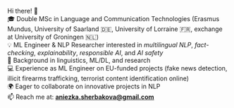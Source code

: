 <!--
**Aniezka/aniezka** is a ✨ _special_ ✨ repository because its `README.md` (this file) appears on your GitHub profile.
-->

Hi there! 👋  
🎓 Double MSc in Language and Communication Technologies (Erasmus Mundus, University of Saarland 🇩🇪, University of Lorraine 🇫🇷, exchange at University of Groningen 🇳🇱)  
💡 ML Engineer & NLP Researcher interested in *multilingual NLP*, *fact-checking*, *explainability*, *responsible AI*, and *AI safety*  
🧠 Background in linguistics, ML/DL, and research  
💻 Experience as ML Engineer on EU-funded projects (fake news detection, illicit firearms trafficking, terrorist content identification online)  
🌍 Eager to collaborate on innovative projects in NLP  
📫 Reach me at: **aniezka.sherbakova@gmail.com**  

